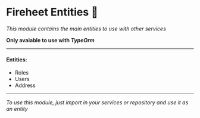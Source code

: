 # Fireheet Entities 			:memo:
*This module contains the main entities to use with other services*

**Only avaiable to use with *TypeOrm***

---

#### Entities: 
* Roles
* Users
* Address

---
*To use this module, just import in your services or repository and use it as an entity*

